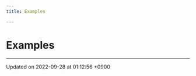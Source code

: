 ```yaml
---
title: Examples

---
```


# Examples







-------------------------------

Updated on 2022-09-28 at 01:12:56 +0900
